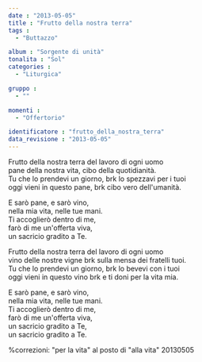 ```yaml
---
date : "2013-05-05"
title : "Frutto della nostra terra"
tags : 
  - "Buttazzo"

album : "Sorgente di unità"
tonalita : "Sol"
categories : 
  - "Liturgica"

gruppo : 
  - ""

momenti : 
  - "Offertorio"

identificatore : "frutto_della_nostra_terra"
data_revisione : "2013-05-05"
---
```

  
  
Frutto della nostra terra del lavoro di ogni uomo  
pane della nostra vita, cibo della quotidianità.  
Tu che lo prendevi un giorno, brk lo spezzavi per i tuoi  
oggi vieni in questo pane, brk cibo vero dell'umanità.  
  
  
E sarò pane, e sarò vino,  
nella mia vita, nelle tue mani.  
Ti accoglierò dentro di me,  
farò di me un'offerta viva,  
un sacricio  gradito a Te.  
  
  
Frutto della nostra terra del lavoro di ogni uomo  
vino delle nostre vigne brk sulla mensa dei fratelli tuoi.  
Tu che lo prendevi un giorno, brk lo bevevi con i tuoi  
oggi vieni in questo vino brk e ti doni per la vita mia.  
  
  
E sarò pane, e sarò vino,  
nella mia vita, nelle tue mani.  
Ti accoglierò dentro di me,  
farò di me un'offerta viva,  
un sacricio  gradito a Te,  
 un sacricio  gradito a Te.  
  
  
  
%correzioni: "per la vita" al posto di "alla vita" 20130505